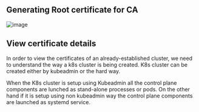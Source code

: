 ## Generating Root certificate for CA

![image](https://github.com/MeSabya/Kubernetes/assets/33947539/4d2718f3-bd99-4703-865e-c6a4a80a4928)


## View certificate details 
In order to view the certificates of an already-established cluster, we need to understand the way a k8s cluster is being created. 
K8s cluster can be created either by kubeadmin or the hard way. 

When the K8s cluster is setup using Kubeadmin all the control plane components are lunched as stand-alone processes or pods. 
On the other hand if it is setup using non kubeadmin way the control plane components are launched as systemd service.



